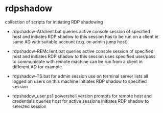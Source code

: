 # rdpshadow
collection of scripts for initiating RDP shadowing

- rdpshadow-ADclient.bat
  queries active console session of specified host and initiates RDP shadow to this session
  has to be run on a client in same AD with suitable account (e.g. on admin jump host)
  
- rdpshadow-REMclient.bat
  queries active console session of specified host and initiates RDP shadow to this session
  uses specified user/pass to communicate with remote machine
  can be run from a client in different AD for example
  
- rdpshadow-TS.bat
  for admin session use on terminal server
  lists all logged on users on this machine
  initiates RDP shadow to specified session

- rdpshadow_user.ps1
  powershell version
  prompts for remote host and credentials
  queries host for active sessions
  initiates RDP shadow to selected session
